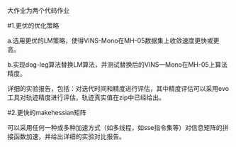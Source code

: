 大作业为两个代码作业

#1.更优的优化策略

a.选用更优的LM策略，使得VINS-Mono在MH-05数据集上收敛速度更快或更高。

b.实现dog-leg算法替换LM算法，并测试替换后的VINS—Mono在MH-05上算法精度。

详细的实验报告，包括：对迭代时间和精度进行评估，其中精度评估可以采用evo工具对轨迹精度进行评估，轨迹真实值在zip中已经给出。

#2.更快的makehessian矩阵

可以采用任何一种或多种加速方式（如多线程，如sse指令集等）对信息矩阵的拼接函数加速，并给出详细的实验对比报告。
